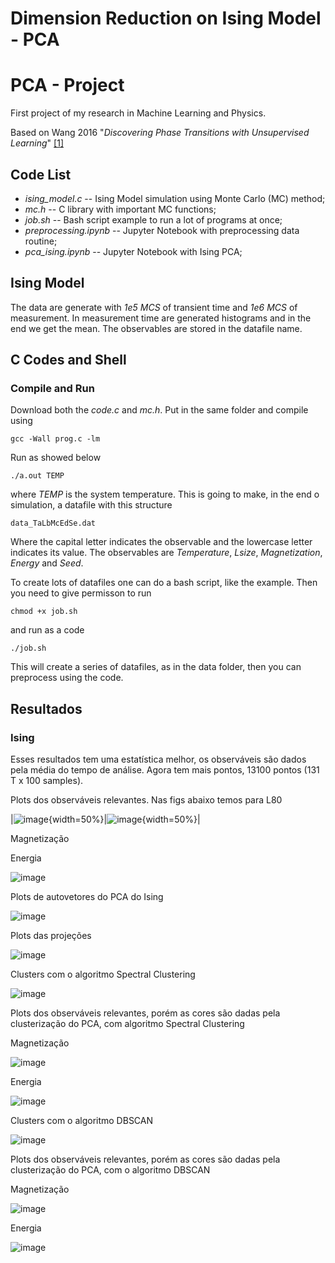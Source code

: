 # Dimension Reduction on Ising Model - PCA

# PCA - Project
First project of my research in Machine Learning and Physics. 

Based on Wang 2016 "*Discovering Phase Transitions with Unsupervised Learning*" [[1]](https://journals.aps.org/prb/abstract/10.1103/PhysRevB.94.195105)

## Code List
- *ising_model.c*           -- Ising Model simulation using Monte Carlo (MC) method;
- *mc.h*                    -- C library with important MC functions;
- *job.sh*                  -- Bash script example to run a lot of programs at once;          
- *preprocessing.ipynb*     -- Jupyter Notebook with preprocessing data routine;
- *pca_ising.ipynb*         -- Jupyter Notebook with Ising PCA;


## Ising Model

The data are generate with *1e5 MCS* of transient time and *1e6 MCS* of measurement.
In measurement time are generated histograms and in the end we get the mean.
The observables are stored in the datafile name.

## C Codes and Shell
### Compile and Run

Download both the *code.c* and *mc.h*.
Put in the same folder and compile using

  <code>gcc -Wall prog.c -lm</code>

Run as showed below

  <code>./a.out TEMP</code>

where *TEMP* is the system temperature.
This is going to make, in the end o simulation, a datafile with this structure

  <code>data_TaLbMcEdSe.dat</code>

Where the capital letter indicates the observable and the lowercase letter indicates its value.
The observables are *Temperature*, *Lsize*, *Magnetization*, *Energy* and *Seed*.


To create lots of datafiles one can do a bash script, like the example.
Then you need to give permisson to run

  <code>chmod +x job.sh</code>

and run as a code

  <code>./job.sh</code>

This will create a series of datafiles, as in the data folder, then you can preprocess using the code.

## Resultados
### Ising 
Esses resultados tem uma estatística melhor, os observáveis são dados pela média do tempo de análise. Agora tem mais pontos, 13100 pontos (131 T x 100 samples).

Plots dos observáveis relevantes. Nas figs abaixo temos para L80

|![image](https://github.com/pedhmendes/pca-project/blob/main/plots/ising_mag.png){width=50%}|![image](https://github.com/pedhmendes/pca-project/blob/main/plots/ising_mag.png){width=50%}|

Magnetização

Energia

![image](https://github.com/pedhmendes/pca-project/blob/main/plots/ising_ene.png)

Plots de autovetores do PCA do Ising

![image](https://github.com/pedhmendes/pca-project/blob/main/plots/ising_pca_multi_evals_2.png)

Plots das projeções

![image](https://github.com/pedhmendes/pca-project/blob/main/plots/ising_pca_components_2.png)

Clusters com o algoritmo Spectral Clustering

![image](https://github.com/pedhmendes/pca-project/blob/main/plots/ising_clusters_sp_L80.png)

Plots dos observáveis relevantes, porém as cores são dadas pela clusterização do PCA, com algoritmo Spectral Clustering

Magnetização

![image](https://github.com/pedhmendes/pca-project/blob/main/plots/ising80_mag_sp_cluster.png)

Energia

![image](https://github.com/pedhmendes/pca-project/blob/main/plots/ising80_ene_sp_cluster.png)

Clusters com o algoritmo DBSCAN

![image](https://github.com/pedhmendes/pca-project/blob/main/plots/ising_clusters_db_L80.png)

Plots dos observáveis relevantes, porém as cores são dadas pela clusterização do PCA, com o algoritmo DBSCAN

Magnetização

![image](https://github.com/pedhmendes/pca-project/blob/main/plots/ising80_mag_db_cluster.png)

Energia

![image](https://github.com/pedhmendes/pca-project/blob/main/plots/ising80_ene_db_cluster.png)




